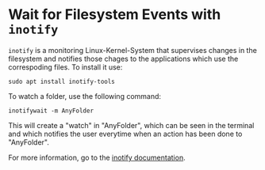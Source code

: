 # Wait for Filesystem Events with `inotify` #

`inotify` is a monitoring Linux-Kernel-System that supervises changes in the filesystem and notifies those chages to the applications which use the correspoding files.
To install it use:

```
sudo apt install inotify-tools
```

To watch a folder, use the following command:

```
inotifywait -m AnyFolder
```

This will create a "watch" in "AnyFolder", which can be seen in the terminal and which notifies the user everytime when an action has been done to "AnyFolder".

For more information, go to the [inotify documentation](https://wiki.ubuntuusers.de/inotify/).